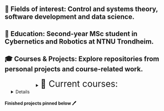 
## 🙋 Fields of interest: Control and systems theory, software development and data science. 
## 🏦 Education: Second-year MSc student in Cybernetics and Robotics at NTNU Trondheim.
## 🎓 Courses & Projects: Explore repositories from personal projects and course-related work.
<details style="margin-left: 100px;">
  <summary><span style="font-size: 2em;" >📖 Current courses:</span></summary>
  <br>

  <div style="border: 1px solid #ccc; padding: 15px; border-radius: 8px; background-color: #f9f9f9; margin-bottom: 10px;">
    <p>
      <strong>🔗 <a href="https://github.com/seysha-git/Procedural-and-objectoriented-programming---TDT4102" target="_blank">Procedural and Object-Oriented Programming</a></strong><br>
      Basic and practice-oriented programming in C++. The course covers most of the elements in the programming language and selected parts of the standard library. Through the exercises, the students will get extensive experience in the construction, debugging and testing of software.
    </p>
  </div>
  <div style="border: 1px solid #ccc; padding: 15px; border-radius: 8px; background-color: #f9f9f9; margin-bottom: 10px;">
    <p>
      <strong>🔗 <a href="https://github.com/seysha-git/Control-Systems---TTK4111" target="_blank">Control systems</a></strong><br>
      Linear differential equations. State space representation. Transition matrix, decoupling, canonical forms. Linear approximations of nonlinear processes; linearisation. Block diagrams. Laplace transformation. Root loci. Responses for some typical processes--time- and frequency response. Stability of feedback systems, stability criteria. Frequency domain based synthesis of feedback systems: Servo control, process control with rejection of disturbances. P, PI, PID controllers, other serial controllers. Cascade control. Feedforward control. Discrete (digital) control of continuous systems, and basics of analog filters.
    </p>
  </div>
  <div style="border: 1px solid #ccc; padding: 15px; border-radius: 8px; background-color: #f9f9f9; margin-bottom: 10px;">
    <p>
      <strong>🔗 <a href="https://github.com/seysha-git/Solution-ITExam-2022" target="_blank">Computer fundamentals</a></strong><br>
      The course will contain terminology, principles, and concepts for the construction and operation of different kinds of modern computers and other computer-related equipment. Principles of how computers (and other digital machines) are constructed from combinatoric and sequential logic logic blocks. Architecture (organization), operation, and realization of computers and computer systems. Construction of computers on different levels, instruction format, address modes, processor architecture and types. Hardware and software interface, connection of components, interrupts, busses, memory hierarchy, and cache. A short introduction to distributed systems, embedded systems, parallel computers, new technologies, and new applications will be given.
    </p>
  </div>
  <div style="border: 1px solid #ccc; padding: 15px; border-radius: 8px; background-color: #f9f9f9; margin-bottom: 10px;">
    <p>
      <strong>🔗 <a href="https://github.com/seysha-git/Numeric-methods-for-PDEs" target="_blank"Numeric-methods-for-PDEs
"</a></strong><br>
     PDE solver for the heat equation using numpy and pandas
    </p>
  </div>
</details>

<details style="margin-left: 20px;">
  <summary><span style="font-size: 2em;">🎧Current projects:</span></summary>
  <br>

  <div style="border: 1px solid #ccc; padding: 15px; border-radius: 8px; background-color: #f9f9f9;">
    <p>
      <strong>🔗 <a href="https://github.com/seysha-git/ML-Kaggle-competions" target="_blank">Data Science Competitions on Kaggle</a></strong><br>
      Collection of introductory ML competitions involving regression, classification, and more.
    </p>
  </div>
  <div style="border: 1px solid #ccc; padding: 15px; border-radius: 8px; background-color: #f9f9f9;">
    <p>
      <strong>🔗 <a href="https://github.com/seysha-git/Green-Escape-Game" target="_blank">Game-development in Python</a></strong><br>
      A 2D-player game with Pygame. 
    </p>
  </div>
  <div style="border: 1px solid #ccc; padding: 15px; border-radius: 8px; background-color: #f9f9f9;">
    <p>
      <strong>🔗 <a href="https://github.com/seysha-git/Game-web-development" target="_blank">Gaming website</a></strong><br>
      A web development project using html, css and javascript. 
    </p>
  </div>
</details>
<h4>Finished projects pinned below 🖊️</h4>

  
 




